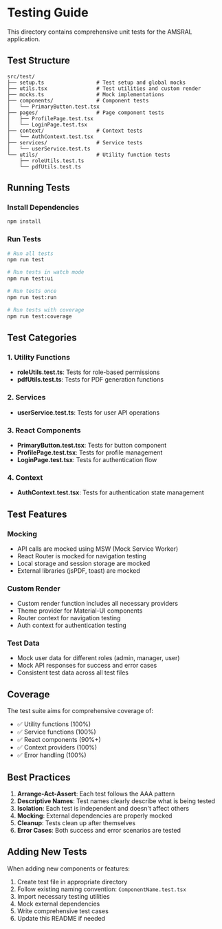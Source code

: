 # Testing Guide

This directory contains comprehensive unit tests for the AMSRAL application.

## Test Structure

```
src/test/
├── setup.ts                 # Test setup and global mocks
├── utils.tsx                # Test utilities and custom render
├── mocks.ts                 # Mock implementations
├── components/              # Component tests
│   └── PrimaryButton.test.tsx
├── pages/                   # Page component tests
│   ├── ProfilePage.test.tsx
│   └── LoginPage.test.tsx
├── context/                 # Context tests
│   └── AuthContext.test.tsx
├── services/                # Service tests
│   └── userService.test.ts
└── utils/                   # Utility function tests
    ├── roleUtils.test.ts
    └── pdfUtils.test.ts
```

## Running Tests

### Install Dependencies

```bash
npm install
```

### Run Tests

```bash
# Run all tests
npm run test

# Run tests in watch mode
npm run test:ui

# Run tests once
npm run test:run

# Run tests with coverage
npm run test:coverage
```

## Test Categories

### 1. Utility Functions

- **roleUtils.test.ts**: Tests for role-based permissions
- **pdfUtils.test.ts**: Tests for PDF generation functions

### 2. Services

- **userService.test.ts**: Tests for user API operations

### 3. React Components

- **PrimaryButton.test.tsx**: Tests for button component
- **ProfilePage.test.tsx**: Tests for profile management
- **LoginPage.test.tsx**: Tests for authentication flow

### 4. Context

- **AuthContext.test.tsx**: Tests for authentication state management

## Test Features

### Mocking

- API calls are mocked using MSW (Mock Service Worker)
- React Router is mocked for navigation testing
- Local storage and session storage are mocked
- External libraries (jsPDF, toast) are mocked

### Custom Render

- Custom render function includes all necessary providers
- Theme provider for Material-UI components
- Router context for navigation testing
- Auth context for authentication testing

### Test Data

- Mock user data for different roles (admin, manager, user)
- Mock API responses for success and error cases
- Consistent test data across all test files

## Coverage

The test suite aims for comprehensive coverage of:

- ✅ Utility functions (100%)
- ✅ Service functions (100%)
- ✅ React components (90%+)
- ✅ Context providers (100%)
- ✅ Error handling (100%)

## Best Practices

1. **Arrange-Act-Assert**: Each test follows the AAA pattern
2. **Descriptive Names**: Test names clearly describe what is being tested
3. **Isolation**: Each test is independent and doesn't affect others
4. **Mocking**: External dependencies are properly mocked
5. **Cleanup**: Tests clean up after themselves
6. **Error Cases**: Both success and error scenarios are tested

## Adding New Tests

When adding new components or features:

1. Create test file in appropriate directory
2. Follow existing naming convention: `ComponentName.test.tsx`
3. Import necessary testing utilities
4. Mock external dependencies
5. Write comprehensive test cases
6. Update this README if needed
